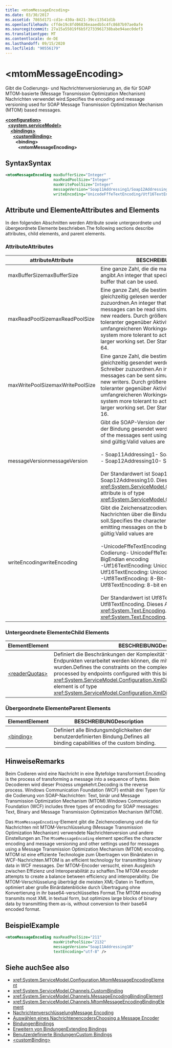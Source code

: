 ```yaml
---
title: <mtomMessageEncoding>
ms.date: 03/30/2017
ms.assetid: 7865d171-cd1e-430a-8421-39cc13541d1b
ms.openlocfilehash: cffde19c8fd06836eaaedb5c4fc8687b97ae0afe
ms.sourcegitcommit: 27a15a55019f6b5f2733961738babe94aec0def3
ms.translationtype: MT
ms.contentlocale: de-DE
ms.lasthandoff: 09/15/2020
ms.locfileid: "90556179"
---
```

# \<mtomMessageEncoding>
<span data-ttu-id="41e9f-101">Gibt die Codierungs- und Nachrichtenversionierung an, die für SOAP MTOM-basierte (Message Transmission Optimization Mechanism) Nachrichten verwendet wird.</span><span class="sxs-lookup"><span data-stu-id="41e9f-101">Specifies the encoding and message versioning used for SOAP Message Transmission Optimization Mechanism (MTOM) based messages.</span></span>  
  
[**\<configuration>**](../configuration-element.md)\
&nbsp;&nbsp;[**\<system.serviceModel>**](system-servicemodel.md)\
&nbsp;&nbsp;&nbsp;&nbsp;[**\<bindings>**](bindings.md)\
&nbsp;&nbsp;&nbsp;&nbsp;&nbsp;&nbsp;[**\<customBinding>**](custombinding.md)\
&nbsp;&nbsp;&nbsp;&nbsp;&nbsp;&nbsp;&nbsp;&nbsp;**\<binding>**\
&nbsp;&nbsp;&nbsp;&nbsp;&nbsp;&nbsp;&nbsp;&nbsp;&nbsp;&nbsp;**\<mtomMessageEncoding>**  
  
## <a name="syntax"></a><span data-ttu-id="41e9f-102">Syntax</span><span class="sxs-lookup"><span data-stu-id="41e9f-102">Syntax</span></span>  
  
```xml  
<mtomMessageEncoding maxBufferSize="Integer"
                     maxReadPoolSize="Integer"
                     maxWritePoolSize="Integer"
                     messageVersion="Soap11Addressing1/Soap12Addressing10"
                     writeEncoding="UnicodeFffeTextEncoding/Utf16TextEncoding/Utf8TextEncoding" />
```  
  
## <a name="attributes-and-elements"></a><span data-ttu-id="41e9f-103">Attribute und Elemente</span><span class="sxs-lookup"><span data-stu-id="41e9f-103">Attributes and Elements</span></span>  
 <span data-ttu-id="41e9f-104">In den folgenden Abschnitten werden Attribute sowie untergeordnete und übergeordnete Elemente beschrieben.</span><span class="sxs-lookup"><span data-stu-id="41e9f-104">The following sections describe attributes, child elements, and parent elements.</span></span>  
  
### <a name="attributes"></a><span data-ttu-id="41e9f-105">Attribute</span><span class="sxs-lookup"><span data-stu-id="41e9f-105">Attributes</span></span>  
  
|<span data-ttu-id="41e9f-106">attribute</span><span class="sxs-lookup"><span data-stu-id="41e9f-106">Attribute</span></span>|<span data-ttu-id="41e9f-107">BESCHREIBUNG</span><span class="sxs-lookup"><span data-stu-id="41e9f-107">Description</span></span>|  
|---------------|-----------------|  
|<span data-ttu-id="41e9f-108">maxBufferSize</span><span class="sxs-lookup"><span data-stu-id="41e9f-108">maxBufferSize</span></span>|<span data-ttu-id="41e9f-109">Eine ganze Zahl, die die maximale Größe des Puffers angibt.</span><span class="sxs-lookup"><span data-stu-id="41e9f-109">An integer that specifies the maximum size of the buffer that can be used.</span></span>|  
|<span data-ttu-id="41e9f-110">maxReadPoolSize</span><span class="sxs-lookup"><span data-stu-id="41e9f-110">maxReadPoolSize</span></span>|<span data-ttu-id="41e9f-111">Eine ganze Zahl, die bestimmt, wie viele Nachrichten gleichzeitig gelesen werden können, ohne neue Leser zuzuordnen.</span><span class="sxs-lookup"><span data-stu-id="41e9f-111">An integer that specifies how many messages can be read simultaneously without allocating new readers.</span></span> <span data-ttu-id="41e9f-112">Durch größere Poolgrößen wird das System toleranter gegenüber Aktivitätsspitzen auf Kosten eines umfangreicheren Workingsets.</span><span class="sxs-lookup"><span data-stu-id="41e9f-112">Larger pool sizes make the system more tolerant to activity spikes at the cost of a larger working set.</span></span> <span data-ttu-id="41e9f-113">Der Standardwert ist 64.</span><span class="sxs-lookup"><span data-stu-id="41e9f-113">The default is 64.</span></span>|  
|<span data-ttu-id="41e9f-114">maxWritePoolSize</span><span class="sxs-lookup"><span data-stu-id="41e9f-114">maxWritePoolSize</span></span>|<span data-ttu-id="41e9f-115">Eine ganze Zahl, die bestimmt, wie viele Nachrichten gleichzeitig gesendet werden können, ohne neue Schreiber zuzuordnen.</span><span class="sxs-lookup"><span data-stu-id="41e9f-115">An integer that specifies how many messages can be sent simultaneously without allocating new writers.</span></span> <span data-ttu-id="41e9f-116">Durch größere Poolgrößen wird das System toleranter gegenüber Aktivitätsspitzen auf Kosten eines umfangreicheren Workingsets.</span><span class="sxs-lookup"><span data-stu-id="41e9f-116">Larger pool sizes make the system more tolerant to activity spikes at the cost of a larger working set.</span></span> <span data-ttu-id="41e9f-117">Der Standardwert ist 16.</span><span class="sxs-lookup"><span data-stu-id="41e9f-117">The default is 16.</span></span>|  
|<span data-ttu-id="41e9f-118">messageVersion</span><span class="sxs-lookup"><span data-stu-id="41e9f-118">messageVersion</span></span>|<span data-ttu-id="41e9f-119">Gibt die SOAP-Version der Nachrichten an, die mithilfe der Bindung gesendet werden.</span><span class="sxs-lookup"><span data-stu-id="41e9f-119">Specifies the SOAP version of the messages sent using the binding.</span></span> <span data-ttu-id="41e9f-120">Folgende Werte sind gültig:</span><span class="sxs-lookup"><span data-stu-id="41e9f-120">Valid values are</span></span><br /><br /> <span data-ttu-id="41e9f-121">- Soap11Addressing1</span><span class="sxs-lookup"><span data-stu-id="41e9f-121">-   Soap11Addressing1</span></span><br /><span data-ttu-id="41e9f-122">- Soap12Addressing10</span><span class="sxs-lookup"><span data-stu-id="41e9f-122">-   Soap12Addressing10</span></span><br /><br /> <span data-ttu-id="41e9f-123">Der Standardwert ist Soap12Addressing10.</span><span class="sxs-lookup"><span data-stu-id="41e9f-123">The default is Soap12Addressing10.</span></span> <span data-ttu-id="41e9f-124">Dieses Attribut ist vom Typ <xref:System.ServiceModel.Channels.MessageVersion>.</span><span class="sxs-lookup"><span data-stu-id="41e9f-124">This attribute is of type <xref:System.ServiceModel.Channels.MessageVersion>.</span></span>|  
|<span data-ttu-id="41e9f-125">writeEncoding</span><span class="sxs-lookup"><span data-stu-id="41e9f-125">writeEncoding</span></span>|<span data-ttu-id="41e9f-126">Gibt die Zeichensatzcodierung an, die zum Ausgeben von Nachrichten über die Bindung verwendet werden soll.</span><span class="sxs-lookup"><span data-stu-id="41e9f-126">Specifies the character set encoding to be used for emitting messages on the binding.</span></span> <span data-ttu-id="41e9f-127">Folgende Werte sind gültig:</span><span class="sxs-lookup"><span data-stu-id="41e9f-127">Valid values are</span></span><br /><br /> <span data-ttu-id="41e9f-128">-UnicodeFffeTextEncoding: Unicode bigEndian-Codierung</span><span class="sxs-lookup"><span data-stu-id="41e9f-128">-   UnicodeFffeTextEncoding: Unicode BigEndian encoding</span></span><br /><span data-ttu-id="41e9f-129">-Utf16TextEncoding: Unicode-Codierung</span><span class="sxs-lookup"><span data-stu-id="41e9f-129">-   Utf16TextEncoding: Unicode encoding</span></span><br /><span data-ttu-id="41e9f-130">-Utf8TextEncoding: 8-Bit-Codierung</span><span class="sxs-lookup"><span data-stu-id="41e9f-130">-   Utf8TextEncoding: 8-bit encoding</span></span><br /><br /> <span data-ttu-id="41e9f-131">Der Standardwert ist Utf8TextEncoding.</span><span class="sxs-lookup"><span data-stu-id="41e9f-131">The default is Utf8TextEncoding.</span></span> <span data-ttu-id="41e9f-132">Dieses Attribut ist vom Typ <xref:System.Text.Encoding>.</span><span class="sxs-lookup"><span data-stu-id="41e9f-132">This attribute is of type <xref:System.Text.Encoding>.</span></span>|  
  
### <a name="child-elements"></a><span data-ttu-id="41e9f-133">Untergeordnete Elemente</span><span class="sxs-lookup"><span data-stu-id="41e9f-133">Child Elements</span></span>  
  
|<span data-ttu-id="41e9f-134">Element</span><span class="sxs-lookup"><span data-stu-id="41e9f-134">Element</span></span>|<span data-ttu-id="41e9f-135">BESCHREIBUNG</span><span class="sxs-lookup"><span data-stu-id="41e9f-135">Description</span></span>|  
|-------------|-----------------|  
|[\<readerQuotas>](/previous-versions/dotnet/netframework-4.0/ms731325(v=vs.100))|<span data-ttu-id="41e9f-136">Definiert die Beschränkungen der Komplexität von SOAP-Nachrichten, die von Endpunkten verarbeitet werden können, die mit dieser Bindung konfiguriert wurden.</span><span class="sxs-lookup"><span data-stu-id="41e9f-136">Defines the constraints on the complexity of SOAP messages that can be processed by endpoints configured with this binding.</span></span> <span data-ttu-id="41e9f-137">Dieses Element ist vom Typ <xref:System.ServiceModel.Configuration.XmlDictionaryReaderQuotasElement>.</span><span class="sxs-lookup"><span data-stu-id="41e9f-137">This element is of type <xref:System.ServiceModel.Configuration.XmlDictionaryReaderQuotasElement>.</span></span>|  
  
### <a name="parent-elements"></a><span data-ttu-id="41e9f-138">Übergeordnete Elemente</span><span class="sxs-lookup"><span data-stu-id="41e9f-138">Parent Elements</span></span>  
  
|<span data-ttu-id="41e9f-139">Element</span><span class="sxs-lookup"><span data-stu-id="41e9f-139">Element</span></span>|<span data-ttu-id="41e9f-140">BESCHREIBUNG</span><span class="sxs-lookup"><span data-stu-id="41e9f-140">Description</span></span>|  
|-------------|-----------------|  
|[\<binding>](bindings.md)|<span data-ttu-id="41e9f-141">Definiert alle Bindungsmöglichkeiten der benutzerdefinierten Bindung.</span><span class="sxs-lookup"><span data-stu-id="41e9f-141">Defines all binding capabilities of the custom binding.</span></span>|  
  
## <a name="remarks"></a><span data-ttu-id="41e9f-142">Hinweise</span><span class="sxs-lookup"><span data-stu-id="41e9f-142">Remarks</span></span>  
 <span data-ttu-id="41e9f-143">Beim Codieren wird eine Nachricht in eine Bytefolge transformiert.</span><span class="sxs-lookup"><span data-stu-id="41e9f-143">Encoding is the process of transforming a message into a sequence of bytes.</span></span> <span data-ttu-id="41e9f-144">Beim Decodieren wird dieser Prozess umgekehrt.</span><span class="sxs-lookup"><span data-stu-id="41e9f-144">Decoding is the reverse process.</span></span> <span data-ttu-id="41e9f-145">Windows Communication Foundation (WCF) enthält drei Typen für die Codierung von SOAP-Nachrichten: Text, binär und Message Transmission Optimization Mechanism (MTOM).</span><span class="sxs-lookup"><span data-stu-id="41e9f-145">Windows Communication Foundation (WCF) includes three types of encoding for SOAP messages: Text, Binary and Message Transmission Optimization Mechanism (MTOM).</span></span>  
  
 <span data-ttu-id="41e9f-146">Das `MtomMessageEncoding`-Element gibt die Zeichencodierung und die für Nachrichten mit MTOM-Verschlüsselung (Message Transmission Optimization Mechanism) verwendete Nachrichtenversion und andere Einstellungen an.</span><span class="sxs-lookup"><span data-stu-id="41e9f-146">The `MtomMessageEncoding` element specifies the character encoding and message versioning and other settings used for messages using a Message Transmission Optimization Mechanism (MTOM) encoding.</span></span> <span data-ttu-id="41e9f-147">MTOM ist eine effiziente Technologie zum Übertragen von Binärdaten in WCF-Nachrichten.</span><span class="sxs-lookup"><span data-stu-id="41e9f-147">MTOM is an efficient technology for transmitting binary data in WCF messages.</span></span> <span data-ttu-id="41e9f-148">Der MTOM-Encoder versucht, einen Ausgleich zwischen Effizienz und Interoperabilität zu schaffen.</span><span class="sxs-lookup"><span data-stu-id="41e9f-148">The MTOM encoder attempts to create a balance between efficiency and interoperability.</span></span> <span data-ttu-id="41e9f-149">Die MTOM-Verschlüsselung überträgt die meisten XML-Daten in Textform, optimiert aber große Binärdatenblöcke durch Übertragung ohne Konvertierung in ihr base64-verschlüsseltes Format.</span><span class="sxs-lookup"><span data-stu-id="41e9f-149">The MTOM encoding transmits most XML in textual form, but optimizes large blocks of binary data by transmitting them as-is, without conversion to their base64 encoded format.</span></span>  
  
## <a name="example"></a><span data-ttu-id="41e9f-150">Beispiel</span><span class="sxs-lookup"><span data-stu-id="41e9f-150">Example</span></span>  
  
```xml  
<mtomMessageEncoding maxReadPoolSize="211"
                     maxWritePoolSize="2132"
                     messageVersion="Soap11Addressing10"
                     textEncoding="utf-8" />
```  
  
## <a name="see-also"></a><span data-ttu-id="41e9f-151">Siehe auch</span><span class="sxs-lookup"><span data-stu-id="41e9f-151">See also</span></span>

- <xref:System.ServiceModel.Configuration.MtomMessageEncodingElement>
- <xref:System.ServiceModel.Channels.CustomBinding>
- <xref:System.ServiceModel.Channels.MessageEncodingBindingElement>
- <xref:System.ServiceModel.Channels.MtomMessageEncodingBindingElement>
- [<span data-ttu-id="41e9f-152">Nachrichtenverschlüsselung</span><span class="sxs-lookup"><span data-stu-id="41e9f-152">Message Encoding</span></span>](message-encoding.md)
- [<span data-ttu-id="41e9f-153">Auswählen eines Nachrichtenencoders</span><span class="sxs-lookup"><span data-stu-id="41e9f-153">Choosing a Message Encoder</span></span>](../../../wcf/feature-details/choosing-a-message-encoder.md)
- [<span data-ttu-id="41e9f-154">Bindungen</span><span class="sxs-lookup"><span data-stu-id="41e9f-154">Bindings</span></span>](../../../wcf/bindings.md)
- [<span data-ttu-id="41e9f-155">Erweitern von Bindungen</span><span class="sxs-lookup"><span data-stu-id="41e9f-155">Extending Bindings</span></span>](../../../wcf/extending/extending-bindings.md)
- [<span data-ttu-id="41e9f-156">Benutzerdefinierte Bindungen</span><span class="sxs-lookup"><span data-stu-id="41e9f-156">Custom Bindings</span></span>](../../../wcf/extending/custom-bindings.md)
- [\<customBinding>](custombinding.md)
